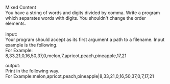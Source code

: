 Mixed Content
<br />
You have a string of words and digits divided by comma. Write a program which separates words with digits. You shouldn't change the order elements.
<br /><br />
input:<br />
Your program should accept as its first argument a path to a filename. Input example is the following.<br />
For Example: <br />
8,33,21,0,16,50,37,0,melon,7,apricot,peach,pineapple,17,21

output:<br />
Print in the following way.<br />
For Example:melon,apricot,peach,pineapple|8,33,21,0,16,50,37,0,7,17,21
<br />
<br />
